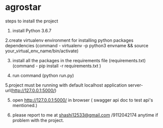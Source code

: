 # agrostar

steps to install the project

1. install Python 3.6.7

2.create virtualenv environment for installing python packages dependencies
   (command - virtualenv -p python3 envname && source your_virtual_env_name/bin/activate)

3. install all the packages in the requirements file (requirements.txt) 
  (command - pip install -r requirements.txt  )

4. run command (python run.py)

5.project must be running with default localhost application server-url(http://127.0.0.1:5000/)

5. open http://127.0.0.1:5000/  in browser ( swagger api doc to test api's mentioned.)


6. please report to me at shashi12533@gmail.com /9112042174 anytime if problem with the project.
